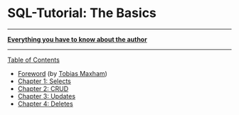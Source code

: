 # SQL-Tutorial: The Basics

-----

**[Everything you have to know about the author](http://maxham.de/info)**

-----

[Table of Contents](toc.md)

* [Foreword](foreword.md) (by [Tobias Maxham](http://maxham.de))
* [Chapter 1: Selects](ch1.md)
* [Chapter 2: CRUD](ch2.md)
* [Chapter 3: Updates](ch3.md)
* [Chapter 4: Deletes](ch4.md)

